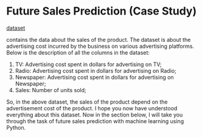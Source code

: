 # Future Sales Prediction (Case Study)
[dataset](https://raw.githubusercontent.com/amankharwal/Website-data/master/advertising.csv)

contains the data about the sales of the product. The dataset is about the advertising cost incurred by the business on various advertising platforms. Below is the description of all the columns in the dataset:

1. TV: Advertising cost spent in dollars for advertising on TV;
2. Radio: Advertising cost spent in dollars for advertising on Radio;
3. Newspaper: Advertising cost spent in dollars for advertising on Newspaper;
4. Sales: Number of units sold;

So, in the above dataset, the sales of the product depend on the advertisement cost of the product. I hope you now have understood everything about this dataset. Now in the section below, I will take you through the task of future sales prediction with machine learning using Python.